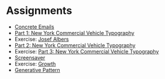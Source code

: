 # Assignments

- [Concrete Emails](/assignments/concrete)
- [Part 1: New York Commercial Vehicle Typography](/assignments/truck)
- Exercise: [Josef Albers](/assignments/albers)
- [Part 2: New York Commercial Vehicle Typography](/assignments/truck2)
- Exercise: [Part 3: New York Commercial Vehicle Typography](/assignments/truck3)
- [Screensaver](/assignments/screensaver)
- Exercise: [Growth](/assignments/growth)
- [Generative Pattern](/assignments/generative)

<!-- - Albers Transitions
- Generative Pattern
- With Feeling
- Final: (open-ended) -->